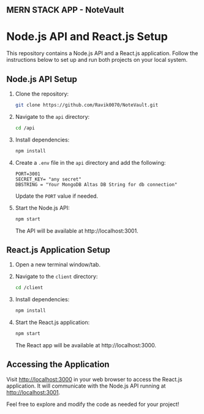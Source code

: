 ## MERN STACK APP - NoteVault 
# Node.js API and React.js Setup

This repository contains a Node.js API and a React.js application. Follow the instructions below to set up and run both projects on your local system.

## Node.js API Setup

1. Clone the repository:

    ```bash
    git clone https://github.com/Ravik0070/NoteVault.git
    ```

2. Navigate to the `api` directory:

    ```bash
    cd /api
    ```

3. Install dependencies:

    ```bash
    npm install
    ```

4. Create a `.env` file in the `api` directory and add the following:

    ```env
    PORT=3001
    SECRET_KEY= "any secret"
    DBSTRING = "Your MongoDB Altas DB String for db connection"
    ```

    Update the `PORT` value if needed.

5. Start the Node.js API:

    ```bash
    npm start
    ```

    The API will be available at http://localhost:3001.

## React.js Application Setup

1. Open a new terminal window/tab.

2. Navigate to the `client` directory:

    ```bash
    cd /client
    ```

3. Install dependencies:

    ```bash
    npm install
    ```

5. Start the React.js application:

    ```bash
    npm start
    ```
    The React app will be available at http://localhost:3000.

## Accessing the Application

Visit [http://localhost:3000](http://localhost:3000) in your web browser to access the React.js application. It will communicate with the Node.js API running at [http://localhost:3001](http://localhost:3001).

Feel free to explore and modify the code as needed for your project!
